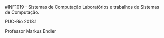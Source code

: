 #INF1019 - Sistemas de Computação
Laboratórios e trabalhos de Sistemas de Computação.

PUC-Rio 2018.1

Professor Markus Endler
